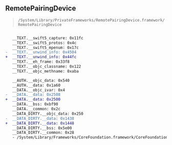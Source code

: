 ## RemotePairingDevice

> `/System/Library/PrivateFrameworks/RemotePairingDevice.framework/RemotePairingDevice`

```diff

   __TEXT.__swift5_capture: 0x11fc
   __TEXT.__swift5_protos: 0x4c
   __TEXT.__swift5_mpenum: 0x17c
-  __TEXT.__unwind_info: 0x4504
+  __TEXT.__unwind_info: 0x44fc
   __TEXT.__eh_frame: 0x33f8
   __TEXT.__objc_classname: 0x122
   __TEXT.__objc_methname: 0xaba

   __AUTH.__objc_data: 0x540
   __AUTH.__data: 0x1a60
   __DATA.__objc_ivar: 0x4
-  __DATA.__data: 0x2508
+  __DATA.__data: 0x2500
   __DATA.__bss: 0xbf90
   __DATA.__common: 0x2c
   __DATA_DIRTY.__objc_data: 0x250
-  __DATA_DIRTY.__data: 0x1438
+  __DATA_DIRTY.__data: 0x1448
   __DATA_DIRTY.__bss: 0x5e00
   __DATA_DIRTY.__common: 0x28
   - /System/Library/Frameworks/CoreFoundation.framework/CoreFoundation

```
